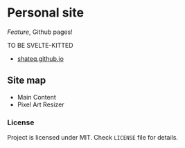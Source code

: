 # Personal site
*Feature*, Github pages!

TO BE SVELTE-KITTED

- [shateq.github.io](https://shateq.github.io/)

## Site map
- Main Content
- Pixel Art Resizer

### License
Project is licensed under MIT. Check `LICENSE` file for details.